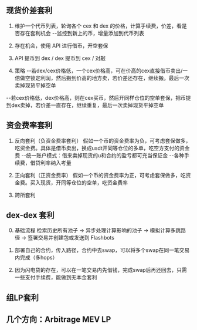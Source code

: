 ## 现货价差套利
1. 维护一个代币列表，轮询各个 cex 和 dex 的价格，计算手续费，价差，看是否存在套利机会
  --监控到新上的币，增量添加到代币列表

2. 存在机会，使用 API 进行借币，开空套保

3. API 提币到 dex / dex 提币到 cex / 对敲

4. 策略
--若dex/cex价格低，一个cex价格高，可在价高的cex直接借币卖出/一倍做空锁定利润，然后搬到价高的地方卖，若价差还存在，继续搬。最后一次卖掉现货平掉空单

--若cex价格低，dex价格高，则在cex买币，然后开同样仓位的空单套保，把币提到dex卖掉，若价差一直存在，继续重复，最后一次卖掉现货平掉空单

## 资金费率套利
1. 反向套利（负资金费率套利）
  假如一个币的资金费率为负，可考虑套保做多，吃资金费。具体是借币卖出，换成usdt开同等仓位的多单，吃空方支付的资金费
  --统一账户模式：借来卖掉现货的u和合约的盈亏都可充当保证金
  --各种手续费，借贷利率纳入考量

2. 正向套利（正资金费率）
  假如一个币的资金费率为正，可考虑套保做多，吃资金费。买入现货，开同等仓位的空单，吃资金费率

3. 跨所套利

## dex-dex 套利
0. 基础流程
检索历史所有池子 -> 异步处理计算影响的池子 -> 模拟计算多跳路径 -> 签署交易并创建包或发送到 Flashbots

1. 部署自己的合约，传入路径，合约中去swap，可以将多个swap在同一笔交易内完成（多hops）

2. 因为闪电贷的存在，可以在一笔交易内先借钱，完成swap后再还回去，只需一些支付手续费，能做到无本金套利

## 组LP套利

## 几个方向：Arbitrage MEV LP